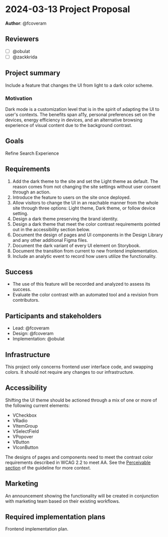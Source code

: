 # 2024-03-13 Project Proposal

**Author**: @fcoveram

## Reviewers

<!-- Choose two people at your discretion who make sense to review this based on their existing expertise. Check in to make sure folks aren't currently reviewing more than one other proposal or RFC. -->

- [ ] @obulat
- [ ] @zackkrida

## Project summary

<!-- A brief one or two sentence summary of the project's features -->

Include a feature that changes the UI from light to a dark color scheme.

### Motivation

Dark mode is a customization level that is in the spirit of adapting the UI to
user's contexts. The benefits span a11y, personal preferences set on the
devices, energy efficiency in devices, and an alternative browsing experience of
visual content due to the background contrast.

## Goals

<!-- Which yearly goal does this project advance? -->

Refine Search Experience

## Requirements

<!-- Detailed descriptions of the features required for the project. Include user stories if you feel they'd be helpful, but focus on describing a specification for how the feature would work with an eye towards edge cases. -->

1. Add the dark theme to the site and set the Light theme as default. The reason
   comes from not changing the site settings without user consent through an
   action.
2. Introduce the feature to users on the site once deployed.
3. Allow visitors to change the UI in an reachable manner from the whole site
   through three options: Light theme, Dark theme, or follow device setting.
4. Design a dark theme preserving the brand identity.
5. Design a dark theme that meet the color contrast requirements pointed out in
   the accessibility section below.
6. Document the design of pages and UI components in the Design Library and any
   other additional Figma files.
7. Document the dark variant of every UI element on Storybook.
8. Document the transition from current to new frontend implementation.
9. Include an analytic event to record how users utilize the functionality.

## Success

<!-- How do we measure the success of the project? How do we know our ideas worked? -->

- The use of this feature will be recorded and analyzed to assess its success.
- Evaluate the color contrast with an automated tool and a revision from
  contributors.

## Participants and stakeholders

<!-- Who is working on the project and who are the external stakeholders, if any? Consider the lead, implementers, designers, and other stakeholders who have a say in how the project goes. -->

- Lead: @fcoveram
- Design: @fcoveram
- Implementation: @obulat

## Infrastructure

<!-- What infrastructural considerations need to be made for this project? If there are none, say so explicitly rather than deleting the section. -->

This project only concerns frontend user interface code, and swapping colors. It
should not require any changes to our infrastructure.

## Accessibility

<!-- Are there specific accessibility concerns relevant to this project? Do you expect new UI elements that would need particular care to ensure they're implemented in an accessible way? Consider also low-spec device and slow internet accessibility, if relevant. -->

Shifting the UI theme should be actioned through a mix of one or more of the
following current elements:

- VCheckbox
- VRadio
- VItemGroup
- VSelectField
- VPopover
- VButton
- VIconButton

The designs of pages and components need to meet the contrast color requirements
described in WCAG 2.2 to meet AA. See the
[Perceivable section](https://www.w3.org/WAI/WCAG22/quickref/?currentsidebar=%23col_overview&levels=aaa&showtechniques=321#principle1)
of the guideline for more context.

## Marketing

<!-- Are there potential marketing opportunities that we'd need to coordinate with the community to accomplish? If there are none, say so explicitly rather than deleting the section.-->

An announcement showing the functionality will be created in conjunction with
marketing team based on their existing workflows.

## Required implementation plans

<!-- What are the required implementation plans? Consider if they should be split per level of the stack or per feature. -->

Frontend implementation plan.

